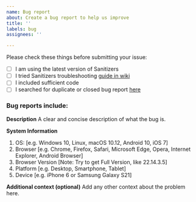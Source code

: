 ```yaml
---
name: Bug report
about: Create a bug report to help us improve
title: ''
labels: bug
assignees: ''

---
```


Please check these things before submitting your issue:

- [ ] I am using the latest version of Sanitizers
- [ ] I tried Sanitizers troubleshooting [guide in wiki](https://github.com/PuneetGopinath/Sanitizers/wiki/Troubleshooting)
- [ ] I included sufficient code
- [ ] I searched for duplicate or closed bug report [here](https://github.com/PuneetGopinath/Sanitizers/issues?q=is%3Aissue)

### Bug reports include:

**Description**
A clear and concise description of what the bug is.

**System Information**
1. OS: [e.g. Windows 10, Linux, macOS 10.12, Android 10, iOS 7]
2. Browser [e.g. Chrome, Firefox, Safari, Microsoft Edge, Opera, Internet Explorer, Android Browser]
3. Browser Version [Note: Try to get Full Version, like 22.14.3.5]
4. Platform [e.g. Desktop, Smartphone, Tablet]
5. Device [e.g. iPhone 6 or Samsung Galaxy S21]

<!--**Screenshots (optional)**
If applicable, add screenshots to help explain your problem.
**Note:** If you can't upload files then use [GoFile](https://gofile.io/uploadFiles) or [WeTransfer](https://wetransfer.com/upload)-->

**Additional context (optional)**
Add any other context about the problem here.
